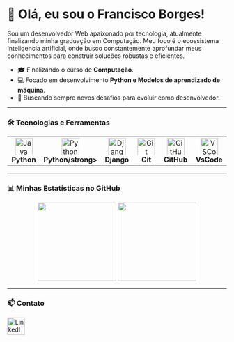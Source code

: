 # 👋 Olá, eu sou o Francisco Borges!

Sou um desenvolvedor Web apaixonado por tecnologia, atualmente finalizando minha graduação em Computação. Meu foco é o ecossistema Inteligencia artificial, onde busco constantemente aprofundar meus conhecimentos para construir soluções robustas e eficientes.

- 🎓 Finalizando o curso de **Computação**.
- 💻 Focado em desenvolvimento **Python e Modelos de aprendizado de máquina**.
- 🚀 Buscando sempre novos desafios para evoluir como desenvolvedor.

---

### 🛠️ Tecnologias e Ferramentas

<table>
  <tr>
    <td align="center" width="96">
      <img src="https://cdn.jsdelivr.net/gh/devicons/devicon@latest/icons/java/java-original.svg" width="40" height="40" alt="Java"/>
      <br><strong>Python</strong>
    </td>
    <td align="center" width="96">
  <img src="https://cdn.jsdelivr.net/gh/devicons/devicon@latest/icons/python/python-original.svg" width="40" height="40" alt="Python"/>
      <br><strong>Python/strong>
    </td>
    <td align="center" width="96">
      <img src="https://cdn.jsdelivr.net/gh/devicons/devicon@latest/icons/django/django-plain.svg" width="40" height="40" alt="Django"/>
      <br><strong>Django</strong>
    </td>
    <td align="center" width="96">
      <img src="https://cdn.jsdelivr.net/gh/devicons/devicon@latest/icons/git/git-original.svg" width="40" height="40" alt="Git"/>
      <br><strong>Git</strong>
    </td>
    <td align="center" width="96">
      <img src="https://cdn.jsdelivr.net/gh/devicons/devicon@latest/icons/github/github-original.svg" width="40" height="40" alt="GitHub"/>
      <br><strong>GitHub</strong>
    </td>
     <td align="center" width="96">
      <img src="https://cdn.jsdelivr.net/gh/devicons/devicon@latest/icons/vscode/vscode-original.svg" width="40" height="40" alt="VSCode"/>
      <br><strong>VsCode</strong>
    </td>
  </tr>
</table>

---

### 📊 Minhas Estatísticas no GitHub

<div align="center">
  <img height="180em" src="https://github-readme-stats.vercel.app/api/top-langs/?username=islno&layout=compact&langs_count=7&theme=dracula&cache_seconds=3600"/>
  <img height="180em" src="https://github-readme-stats.vercel.app/api?username=islno&show_icons=true&theme=dracula&include_all_commits=true&count_private=true&cache_seconds=3600"/>
</div>

---

### 📫 Contato

<div style="display: flex; gap: 10px; align-items: center;">
  <a href="https://www.linkedin.com/in/francisco-borges-27837026b/" target="_blank">
    <img src="https://cdn.jsdelivr.net/gh/devicons/devicon@latest/icons/linkedin/linkedin-original.svg" width="40" height="40" alt="LinkedIn"/>
  </a>
</div>
